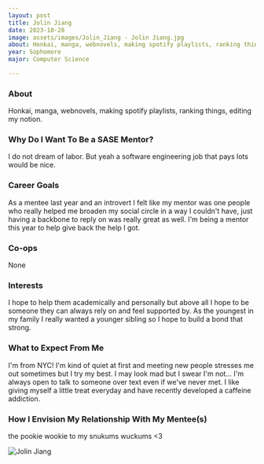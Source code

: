 ```yaml
---
layout: post
title: Jolin Jiang 
date: 2023-10-20
image: assets/images/Jolin_Jiang - Jolin Jiang.jpg
about: Honkai, manga, webnovels, making spotify playlists, ranking things, editing my notion.
year: Sophomore
major: Computer Science 

---
```


### About

Honkai, manga, webnovels, making spotify playlists, ranking things, editing my notion.

### Why Do I Want To Be a SASE Mentor?

I do not dream of labor. But yeah a software engineering job that pays lots would be nice.

### Career Goals

As a mentee last year and an introvert I felt like my mentor was one people who really helped me broaden my social circle in a way I couldn't have, just having a backbone to reply on was really great as well. I'm being a mentor this year to help give back the help I got. 

### Co-ops

None

### Interests

I hope to help them academically and personally but above all I hope to be someone they can always rely on and feel supported by. As the youngest in my family I really wanted a younger sibling so I hope to build a bond that strong. 

### What to Expect From Me

I'm from NYC! I'm kind of quiet at first and meeting new people stresses me out sometimes but I try my best. I may look mad but I swear I'm not... I'm always open to talk to someone over text even if we've never met. I like giving myself a little treat everyday and have recently developed a caffeine addiction.

### How I Envision My Relationship With My Mentee(s) 

the pookie wookie to my snukums wuckums <3

<div class="text-center my-5">
    <img src="https://sase-drexel.github.io/mentorship-2023/assets/images/Jolin_Jiang - Jolin Jiang.jpg" alt="Jolin Jiang" class="rounded post-img" />
</div>
